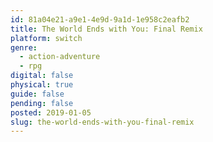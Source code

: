 ```yaml
---
id: 81a04e21-a9e1-4e9d-9a1d-1e958c2eafb2
title: The World Ends with You: Final Remix
platform: switch
genre:
  - action-adventure
  - rpg
digital: false
physical: true
guide: false
pending: false
posted: 2019-01-05
slug: the-world-ends-with-you-final-remix
---
```

